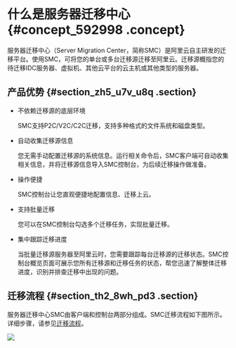 # 什么是服务器迁移中心 {#concept_592998 .concept}

服务器迁移中心（Server Migration Center，简称SMC）是阿里云自主研发的迁移平台。使用SMC，可将您的单台或多台迁移源迁移至阿里云。迁移源概指您的待迁移IDC服务器、虚拟机、其他云平台的云主机或其他类型的服务器。

## 产品优势 {#section_zh5_u7v_u8q .section}

-   不依赖迁移源的底层环境

    SMC支持P2C/V2C/C2C迁移，支持多种格式的文件系统和磁盘类型。

-   自动收集迁移源信息

    您无需手动配置迁移源的系统信息。运行相关命令后，SMC客户端可自动收集相关信息，并将迁移源信息导入SMC控制台，为后续迁移操作做准备。

-   操作便捷

    SMC控制台让您直观便捷地配置信息、迁移上云。

-   支持批量迁移

    您可以在SMC控制台勾选多个迁移任务，实现批量迁移。

-   集中跟踪迁移进度

    当批量迁移源服务器至阿里云时，您需要跟踪每台迁移源的迁移状态。SMC控制台概览页面可展示您所有迁移源和迁移任务的状态，帮您迅速了解整体迁移进度，识别并排查迁移中出现的问题。


## 迁移流程 {#section_th2_8wh_pd3 .section}

服务器迁移中心SMC由客户端和控制台两部分组成。SMC迁移流程如下图所示。详细步骤，请参见[迁移流程](../../../../cn.zh-CN/.md#)。

![](http://static-aliyun-doc.oss-cn-hangzhou.aliyuncs.com/assets/img/475582/156196481750105_zh-CN.png)

